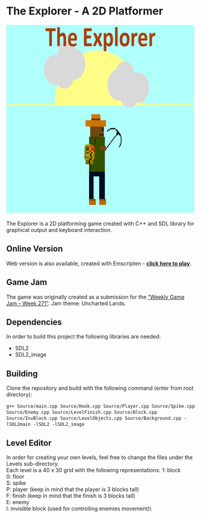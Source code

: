 # The Explorer - A 2D Platformer
<img src="Sprites/GameCover.png" width="500" height="500" />\
\
The Explorer is a 2D platforming game created with C++ and SDL  library for graphical output and keyboard interaction.

## Online Version
Web version is also available, created with Emscripten - **[click here to play](https://eldorz.itch.io/the-explorer)**.
## Game Jam
The game was originally created as a submission for the [“Weekly Game Jam – Week 271”](https://itch.io/jam/weekly-game-jam-271).
Jam theme: Uncharted Lands.
## Dependencies
In order to build this project the following libraries are needed:
- SDL2
- SDL2_image
## Building

Clone the repository and build with the following command (enter from root directory):

	g++ Source/main.cpp Source/Hook.cpp Source/Player.cpp Source/Spike.cpp Source/Enemy.cpp Source/LevelFinish.cpp Source/Block.cpp Source/InvBlock.cpp Source/LevelObjects.cpp Source/Background.cpp -lSDL2main -lSDL2 -lSDL2_image
	
## Level Editor
In order for creating your own levels, feel free to change the files under the Levels sub-directory.\
Each level is a 40 x 30 grid with the following representations:
1: block\
0: floor\
S: spike\
P: player (keep in mind that the player is 3 blocks tall)\
F: finish (keep in mind that the finish is 3 blocks tall)\
E: enemy\
I: invisible block (used for controlling enemies movement)\
    

